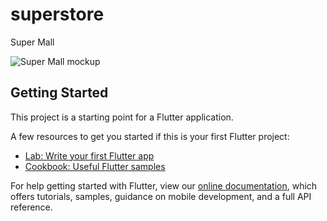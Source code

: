 # superstore

Super Mall

![Super Mall mockup](https://user-images.githubusercontent.com/108319392/190513861-6a21556a-40e9-453a-a503-5ecf7d5f1e8e.jpg)

## Getting Started

This project is a starting point for a Flutter application.

A few resources to get you started if this is your first Flutter project:

- [Lab: Write your first Flutter app](https://flutter.dev/docs/get-started/codelab)
- [Cookbook: Useful Flutter samples](https://flutter.dev/docs/cookbook)

For help getting started with Flutter, view our
[online documentation](https://flutter.dev/docs), which offers tutorials,
samples, guidance on mobile development, and a full API reference.
